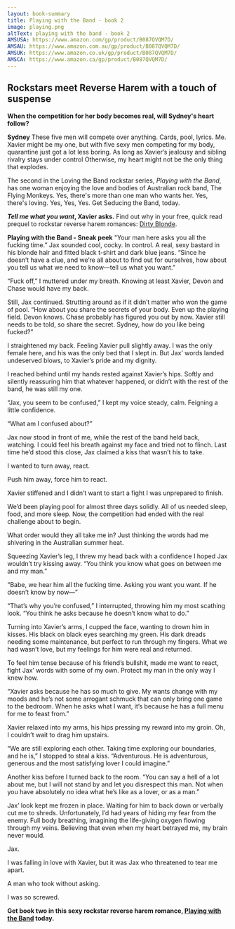 ```yaml
---
layout: book-summary
title: Playing with the Band - book 2
image: playing.png
altText: playing with the band - book 2
AMSUSA: https://www.amazon.com/gp/product/B087QVQM7D/
AMSAU: https://www.amazon.com.au/gp/product/B087QVQM7D/
AMSUK: https://www.amazon.co.uk/gp/product/B087QVQM7D/
AMSCA: https://www.amazon.ca/gp/product/B087QVQM7D/
---
```


## Rockstars meet Reverse Harem with a touch of suspense

**When the competition for her body becomes real, will Sydney's heart follow?**

**Sydney**
These five men will compete over anything. Cards, pool, lyrics. Me.
Xavier might be my one, but with five sexy men competing for my body, quarantine just got a lot less boring.
As long as Xavier’s jealousy and sibling rivalry stays under control Otherwise, my heart might not be the only thing that explodes.

The second in the Loving the Band rockstar series, *Playing with the Band*, has one woman enjoying the love and bodies of Australian rock band, The Flying Monkeys.
Yes, there's more than one man who wants her.
Yes, there's loving.
Yes, Yes, Yes. Get Seducing the Band, today.

**_Tell me what you want_, Xavier asks.** Find out why in your free, quick read prequel to rockstar reverse harem romances: [Dirty Blonde](https://dl.bookfunnel.com/87mn2uvtd1/ "Dirty Blonde").

**Playing with the Band - Sneak peek**
"Your man here asks you all the fucking time.” Jax sounded cool, cocky. In control. A real, sexy bastard in his blonde hair and fitted black t-shirt and dark blue jeans. “Since he doesn’t have a clue, and we’re all about to find out for ourselves, how about you tell us what we need to know—tell us what you want.”

“Fuck off,” I muttered under my breath. Knowing at least Xavier, Devon and Chase would have my back. 

Still, Jax continued. Strutting around as if it didn’t matter who won the game of pool. “How about you share the secrets of your body. Even up the playing field. Devon knows. Chase probably has figured you out by now. Xavier still needs to be told, so share the secret. Sydney, how do you like being fucked?”

I straightened my back. Feeling Xavier pull slightly away. I was the only female here, and his was the only bed that I slept in. But Jax’ words landed undeserved blows, to Xavier’s pride and my dignity. 

I reached behind until my hands rested against Xavier’s hips. Softly and silently reassuring him that whatever happened, or didn’t with the rest of the band, he was still my one. 

“Jax, you seem to be confused,” I kept my voice steady, calm. Feigning a little confidence.

“What am I confused about?” 

Jax now stood in front of me, while the rest of the band held back, watching. I could feel his breath against my face and tried not to flinch. Last time he’d stood this close, Jax claimed a kiss that wasn’t his to take.

I wanted to turn away, react. 

Push him away, force him to react.

Xavier stiffened and I didn’t want to start a fight I was unprepared to finish.

We’d been playing pool for almost three days solidly. All of us needed sleep, food, and more sleep. Now, the competition had ended with the real challenge about to begin.

What order would they all take me in? Just thinking the words had me shivering in the Australian summer heat. 

Squeezing Xavier’s leg, I threw my head back with a confidence I hoped Jax wouldn’t try kissing away. “You think you know what goes on between me and my man.”

“Babe, we hear him all the fucking time. Asking you want you want. If he doesn’t know by now—”

“That’s why you’re confused,” I interrupted, throwing him my most scathing look. “You think he asks because he doesn’t know what to do.”

Turning into Xavier’s arms, I cupped the face, wanting to drown him in kisses. His black on black eyes searching my green. His dark dreads needing some maintenance, but perfect to run through my fingers. What we had wasn’t love, but my feelings for him were real and returned.

To feel him tense because of his friend’s bullshit, made me want to react, fight Jax’ words with some of my own. Protect my man in the only way I knew how. 

“Xavier asks because he has so much to give. My wants change with my moods and he’s not some arrogant schmuck that can only bring one game to the bedroom. When he asks what I want, it’s because he has a full menu for me to feast from.”

Xavier relaxed into my arms, his hips pressing my reward into my groin. Oh, I couldn’t wait to drag him upstairs.

“We are still exploring each other. Taking time exploring our boundaries, and he is,” I stopped to steal a kiss. “Adventurous. He is adventurous, generous and the most satisfying lover I could imagine.”

Another kiss before I turned back to the room. “You can say a hell of a lot about me, but I will not stand by and let you disrespect this man. Not when you have absolutely no idea what he’s like as a lover, or as a man.”

Jax’ look kept me frozen in place. Waiting for him to back down or verbally cut me to shreds. Unfortunately, I’d had years of hiding my fear from the enemy. Full body breathing, imagining the life-giving oxygen flowing through my veins. Believing that even when my heart betrayed me, my brain never would.

Jax. 

I was falling in love with Xavier, but it was Jax who threatened to tear me apart. 

A man who took without asking.

I was so screwed.

**Get book two in this sexy rockstar reverse harem romance, [Playing with the Band](https://www.amazon.com/gp/product/B087QVQM7D/ "Playing with the Band") today.**